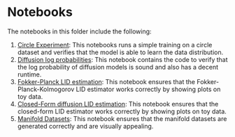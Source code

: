 # Notebooks

The notebooks in this folder include the following:

1. [Circle Experiment](./notebooks/circle_experiment.ipynb): This notebooks runs a simple training on a circle dataset and verifies that the model is able to learn the data distribution.
2. [Diffusion log probabilities](./notebooks/log_prob.ipynb): This notebook contains the code to verify that the log probability of diffusion models is sound and also has a decent runtime.
3. [Fokker-Planck LID estimation](./notebooks/fpk.ipynb): This notebook ensures that the Fokker-Planck-Kolmogorov LID estimator works correctly by showing plots on toy data.
4. [Closed-Form diffusion LID estimation](./notebooks/cfdm.ipynb): This notebook ensures that the closed-form LID estimator works correctly by showing plots on toy data.
5. [Manifold Datasets](./notebooks/manifold_datasets.ipynb): This notebook ensures that the manifold datasets are generated correctly and are visually appealing.
